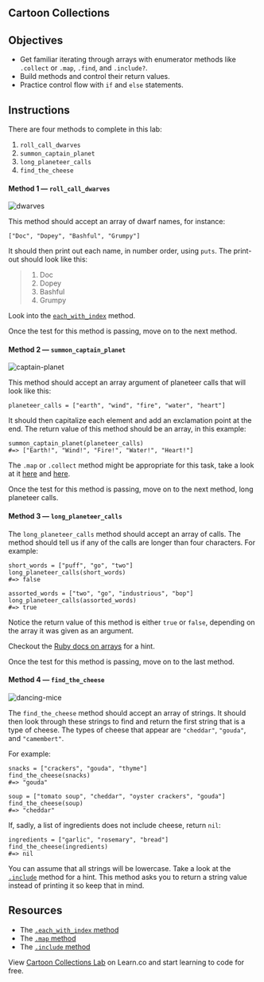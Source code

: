Cartoon Collections
-------------------

Objectives
----------

-   Get familiar iterating through arrays with enumerator methods like `.collect` or `.map`, `.find`, and `.include?`.
-   Build methods and control their return values.
-   Practice control flow with `if` and `else` statements.

Instructions
------------

There are four methods to complete in this lab:

1.  `roll_call_dwarves`
2.  `summon_captain_planet`
3.  `long_planeteer_calls`
4.  `find_the_cheese`

#### Method 1 — `roll_call_dwarves`

![dwarves](https://s3-us-west-2.amazonaws.com/web-dev-readme-photos/cartoon-collections/dwarves.jpg)

This method should accept an array of dwarf names, for instance:

    ["Doc", "Dopey", "Bashful", "Grumpy"]

It should then print out each name, in number order, using `puts`. The print-out should look like this:

> 1.  Doc
> 2.  Dopey
> 3.  Bashful
> 4.  Grumpy

Look into the [`each_with_index`](http://ruby-doc.org/core/Enumerable.html#method-i-each_with_index) method.

Once the test for this method is passing, move on to the next method.

#### Method 2 — `summon_captain_planet`

![captain-planet](https://s3-us-west-2.amazonaws.com/web-dev-readme-photos/cartoon-collections/captain-planet.jpeg)

This method should accept an array argument of planeteer calls that will look like this:

    planeteer_calls = ["earth", "wind", "fire", "water", "heart"]

It should then capitalize each element and add an exclamation point at the end. The return value of this method should be an array, in this example:

    summon_captain_planet(planeteer_calls)
    #=> ["Earth!", "Wind!", "Fire!", "Water!", "Heart!"]

The `.map` or `.collect` method might be appropriate for this task, take a look at it [here](http://stackoverflow.com/a/12084555/2890716) and [here](http://ruby-doc.org/core/Array.html#method-i-map).

Once the test for this method is passing, move on to the next method, long planeteer calls.

#### Method 3 — `long_planeteer_calls`

The `long_planeteer_calls` method should accept an array of calls. The method should tell us if any of the calls are longer than four characters. For example:

    short_words = ["puff", "go", "two"]
    long_planeteer_calls(short_words)
    #=> false

    assorted_words = ["two", "go", "industrious", "bop"]
    long_planeteer_calls(assorted_words)
    #=> true

Notice the return value of this method is either `true` or `false`, depending on the array it was given as an argument.

Checkout the [Ruby docs on arrays](http://ruby-doc.org/core/Array.html) for a hint.

Once the test for this method is passing, move on to the last method.

#### Method 4 — `find_the_cheese`

![dancing-mice](https://s3-us-west-2.amazonaws.com/web-dev-readme-photos/cartoon-collections/cheese.jpg)

The `find_the_cheese` method should accept an array of strings. It should then look through these strings to find and return the first string that is a type of cheese. The types of cheese that appear are `"cheddar"`, `"gouda"`, and `"camembert"`.

For example:

    snacks = ["crackers", "gouda", "thyme"]
    find_the_cheese(snacks)
    #=> "gouda"

    soup = ["tomato soup", "cheddar", "oyster crackers", "gouda"]
    find_the_cheese(soup)
    #=> "cheddar"

If, sadly, a list of ingredients does not include cheese, return `nil`:

    ingredients = ["garlic", "rosemary", "bread"]
    find_the_cheese(ingredients)
    #=> nil

You can assume that all strings will be lowercase. Take a look at the [`.include`](http://ruby-doc.org/core/Array.html#method-i-include-3F) method for a hint. This method asks you to return a string value instead of printing it so keep that in mind.

Resources
---------

-   The [`.each_with_index` method](http://ruby-doc.org/core/Enumerable.html#method-i-each_with_index)
-   The [`.map` method](http://ruby-doc.org/core/Array.html#method-i-map)
-   The [`.include` method](http://ruby-doc.org/core/Array.html#method-i-include-3F)

View [Cartoon Collections Lab](https://learn.co/lessons/cartoon-collections) on Learn.co and start learning to code for free.
